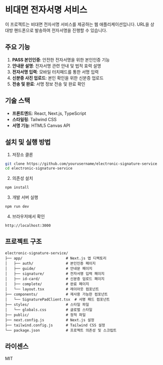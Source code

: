 # 비대면 전자서명 서비스

이 프로젝트는 비대면 전자서명 서비스를 제공하는 웹 애플리케이션입니다. URL을 상대방 핸드폰으로 발송하여 전자서명을 진행할 수 있습니다.

## 주요 기능

1. **PASS 본인인증**: 안전한 전자서명을 위한 본인인증 기능
2. **안내문 설명**: 전자서명 관련 안내 및 법적 효력 설명
3. **전자서명 입력**: 모바일 터치패드를 통한 서명 입력
4. **신분증 사진 업로드**: 본인 확인을 위한 신분증 업로드
5. **전송 및 완료**: 서명 정보 전송 및 완료 확인

## 기술 스택

- **프론트엔드**: React, Next.js, TypeScript
- **스타일링**: Tailwind CSS
- **서명 기능**: HTML5 Canvas API

## 설치 및 실행 방법

1. 저장소 클론
```bash
git clone https://github.com/yourusername/electronic-signature-service.git
cd electronic-signature-service
```

2. 의존성 설치
```bash
npm install
```

3. 개발 서버 실행
```bash
npm run dev
```

4. 브라우저에서 확인
```
http://localhost:3000
```

## 프로젝트 구조

```
electronic-signature-service/
├── app/                    # Next.js 앱 디렉토리
│   ├── auth/               # 본인인증 페이지
│   ├── guide/              # 안내문 페이지
│   ├── signature/          # 전자서명 입력 페이지
│   ├── id-card/            # 신분증 업로드 페이지
│   ├── complete/           # 완료 페이지
│   └── layout.tsx          # 레이아웃 컴포넌트
├── components/             # 재사용 가능한 컴포넌트
│   └── SignaturePadClient.tsx  # 서명 패드 컴포넌트
├── styles/                 # 스타일 파일
│   └── globals.css         # 글로벌 스타일
├── public/                 # 정적 파일
├── next.config.js          # Next.js 설정
├── tailwind.config.js      # Tailwind CSS 설정
└── package.json            # 프로젝트 의존성 및 스크립트
```

## 라이센스

MIT 